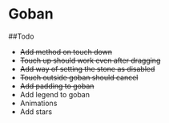 # Goban

##Todo

- ~~Add method on touch down~~
- ~~Touch up should work even after dragging~~
- ~~Add way of setting the stone as disabled~~
- ~~Touch outside goban should cancel~~
- ~~Add padding to goban~~
- Add legend to goban
- Animations
- Add stars
